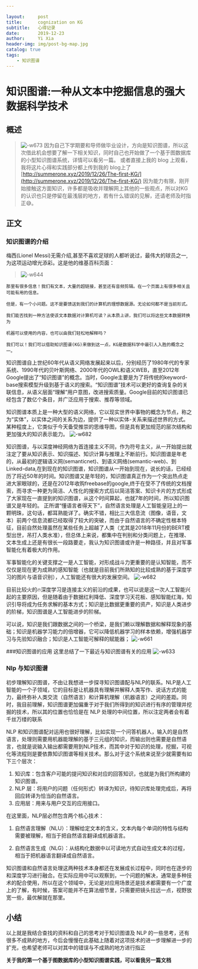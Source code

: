 ```yaml
---

layout:     post
title:      cognization on KG
subtitle:   心得记录
date:       2019-12-23
author:     Yi Xia
header-img: img/post-bg-map.jpg
catalog: true
tags:
    - 知识图谱
---
```


# 知识图谱:一种从文本中挖掘信息的强大数据科学技术

## 概述
>![-w673](/img/blog_img/15771047429633.jpg) 
因为自己下学期要和导师做毕业设计，方向是知识图谱，所以这次借此机会想要了解一下相关知识，同时自己也开始做了一个基于图数据库的小型知识图谱系统，详情可以看另一篇。
或者直接上我的 blog 上观看，我将这片心得和实践部分都上传到我的 blog上了[http://summerone.xyz/2019/12/26/The-first-KG/](http://summerone.xyz/2019/12/26/The-first-KG/)
因为能力有限，刚开始接触这方面知识，许多都是吸收并理解网上其他的一些观点，所以对KG的认识也只是停留在最浅层的地方，若有什么错误的见解，还请老师及时指正😅。
## 正文
### 知识图谱的介绍
梅西(Lionel Messi)无需介绍,甚至不喜欢足球的人都听说过，最伟大的球员之一,为这项运动增光添彩。这是他的维基百科页面：
> ![-w644](/img/blog_img/15771556729596.jpg)

```
那里有很多信息！我们有文本，大量的超链接，甚至还有音频剪辑。在一个页面上有很多相关且可能有用的信息。

但是，有一个小问题。这不是要馈送到我们的计算机的理想数据源。无论如何都不是当前形式。

我们能否找到一种方法使该文本数据对计算机可读？从本质上讲，我们可以将这些文本数据转换为

机器可以使用的内容，也可以由我们轻松地解释吗？

我们可以！我们可以借助知识图谱(KG)来做到这一点，KG是数据科学中最引人入胜的概念之一。
```



知识图谱自上世纪60年代从语义网络发展起来以后，分别经历了1980年代的专家系统、1990年代的贝叶斯网络、2000年代的OWL和语义WEB，直至2012年Google提出了“知识图谱”的概念。当时，Google主要是为了将传统的keyword-base搜索模型升级到基于语义的搜索。“知识图谱”技术可以更好的查询复杂的关联信息，从语义层面“理解”用户意图，改进搜索质量。Google目前的知识图谱已经包含了数亿个条目，并广泛应用于搜索、推荐等领域。

知识图谱本质上是一种大型的语义网络，它以现实世界中事物的概念为节点，称之为“实体”，以实体之间的关系为边，提供了一种以实体-关系来描述世界的方式。某种程度上，它类似于今天备受推崇的思维导图，但是具有更加规范的层次结构和更加强大的知识表示能力。
![-w682](/img/blog_img/15771558761509.jpg)

知识图谱，与以深度神经网络为首连接主义不同，作为符号主义，从一开始提出就注定了要从知识表示、知识描述、知识计算与推理上不断前行。知识图谱是年老的，从最初的逻辑语义网(semanticnet)、到语义网络(semantic-web)、到Linked-data,在到现在的知识图谱，知识图谱从一开始到现在，说长的话，已经经历了将近50年的时间。知识图谱又是年轻的，知识图谱真正作为一个突出热点走进大家眼球的，还是在2012年收购freebase的google,终于在受不了传统的文档搜索，而寻求一种更为简洁、人性化的搜索方式后以简洁答案、知识卡片的方式形成了大家现在一直提到的知识图谱，从这个时间算起，也就7年的时间，所以知识图谱又是年轻的。
正所谓“懂语言者得天下”，自然语言处理是人工智能皇冠上的一颗明珠，这句话，都耳熟能详了。确实不错，相比三大信息流（图像，语音，文本）前两个信息流都已经取得了较大的突破，而由于自然语言的不确定性根本特征，目前自然处理虽然在某些任务上超越了人类（尤其是2018年11月份的BERT模型出世，吊打人类水准），但总体上来说，都集中在判别和分类问题上，在推理、文本生成上还是有很长一段路要走，我认为知识图谱或许是一种路径，并且对军事智能化有着极大的作用。

军事智能化的关键支撑之一是人工智能，对形成战斗力更重要的是认知智能，而不仅仅是现在更为成熟的感知智能（也就是目前我们所熟知的比较成熟的基于深度学习的图片与语音识别），人工智能还有很大的发展空间。
![-w682](/img/blog_img/15771040943999.jpg)     

目前比较火的🔥深度学习是连接主义的前沿的成果，也可以说是这一次人工智能兴起的主要原因，但是随着由于数据红利降低、深度学习天花板、感知智能红海，知识引导将成为任务求解的基本方式；知识是比数据更重要的资产，知识是人类进步的阶梯，知识图谱是人工智能进步的阶梯。

可以说，知识是我们跟数据之间的一个桥梁，是我们赖以理解数据和解释现象的基础；知识是机器学习能力的倍增器，它可以降低机器学习的样本依赖，增强机器学习与先验知识融合；知识是人工智能可解释的赋能器；
![-w661](/img/blog_img/15771566912391.jpg)


###知识图谱的应用
这里总结了一下最近与知识图谱有关的应用
![-w633](/img/blog_img/15771054640437.jpg)



### Nlp 与知识图谱
初步理解知识图谱，不由让我想进一步探寻知识图谱配与NLP的联系。NLP是人工智能的一个子领域，它的目标是让机器具有理解并解释人类写作、说话方式的能力，最终弥补人类交流（自然语言）和计算机理解（机器语言）之间的差距。同时，我目前理解，知识图谱更加偏重于对于我们所得到的知识进行有序的管理并挖掘的技术，所以其的位置也恰恰是在 NLP 处理的中间位置，所以注定两者会有着千丝万缕的联系

NLP 和知识图谱配对运用也很好理解，比如实现一个问答机器人，输入的是自然语言，处理则需要用机器能理解的基于三元组的知识，而输出则也需要是自然语言，也就是说输入输出都需要用到NLP技术，而其中对于知识的处理，挖掘，可视化等流程则是要依靠知识图谱等相关技术。那么对于这个系统来说至少就需要有如下三个层次：

1. 知识库：包含客户可能的提问知识和对应的回答知识，也就是为我们所构建的知识图谱。
2. NLP 层：将用户的问题（任何形式）转译为知识，待知识库处理完成后，再将回应转译为恰当的自然语言。
3. 应用层：用来与用户交互的应用接口。

在这里面，NLP层必然包含两个核心技术：

1. 自然语言理解（NLU）：理解给定文本的含义，文本内每个单词的特性与结构需要被理解，相当于把自然语言翻译成机器语言。

2. 自然语言生成（NLG）：从结构化数据中以可读地方式自动生成文本的过程，相当于把机器语言翻译成自然语言。

知识图谱和自然语言处理这两种技术本身都还在发展成长过程中，同时也在逐步的和深度学习进行融合。在实际应用中可以观察到，一个问题的解决，通常是多种技术的配合使用，所以在这个领域中，无论是对应用场景还是技术都需要有一个广度上的了解，有时候，答案可能并不在算法细节里，只需要把镜头拉远一点，视野放宽一些，最优解就在那里。

## 小结
以上就是我结合查找的资料和自己的思考对于知识图谱及 NLP 的一些思考，还有很多不成熟的地方，今后会慢慢在此基础上随着对这项技术的进一步理解进一步的扩充，也希望老师可以对其中的错误与不成熟的地方进行指正

**关于我的第一个基于图数据库的小型知识图谱实践，可以看我另一篇文档**


